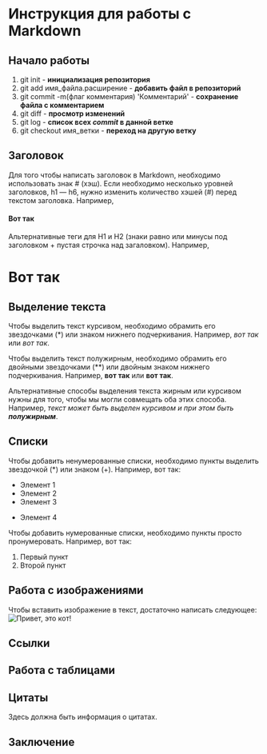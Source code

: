 # Инструкция для работы с Markdown

## Начало работы

1. git init - **инициализация репозитория**
2. git add имя_файла.расширение - **добавить файл в репозиторий**
3. git commit -m(флаг комментария) 'Комментарий' - **сохранение файла с комментарием**
4. git diff - **просмотр изменений**
5. git log - **список всех _commit_ в данной ветке**
6. git checkout имя_ветки - **переход на другую ветку**

## Заголовок
Для того чтобы написать заголовок в Markdown, необходимо использовать знак # (хэш). Если необходимо несколько уровней заголовков, h1 — h6, нужно изменить количество хэшей (#) перед текстом заголовка. Например,
#### Вот так

Альтернативные теги для H1 и H2 (знаки равно или минусы под заголовком + пустая строчка над загаловком). Например,

Вот так
===

## Выделение текста

Чтобы выделить текст курсивом, необходимо обрамить его звездочками (*) или знаком нижнего подчеркивания. Например, *вот так* или _вот так_.

Чтобы выделить текст полужирным, необходимо обрамить его двойными звездочками (**) или двойным знаком нижнего подчеркивания. Например, **вот так** или __вот так__.

Альтернативные способы выделения текста жирным или курсивом нужны для того, чтобы мы могли совмещать оба этих способа. Например, _текст может быть выделен курсивом и при этом быть **полужирным**_.

## Списки
Чтобы добавить ненумерованные списки, необходимо пункты выделить звездочкой (*) или знаком (+). Например, вот так:
* Элемент 1
* Элемент 2
* Элемент 3
+ Элемент 4

Чтобы добавить нумерованные списки, необходимо пункты просто пронумеровать.
Например, вот так:
1. Первый пункт
2. Второй пункт

## Работа с изображениями

Чтобы вставить изображение в текст, достаточно написать следующее:
![Привет, это кот!](cat.jpg)

## Ссылки

## Работа с таблицами

## Цитаты

Здесь должна быть информация о цитатах.

## Заключение